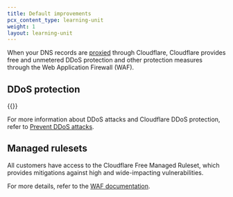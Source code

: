 ```yaml
---
title: Default improvements
pcx_content_type: learning-unit
weight: 1
layout: learning-unit
---
```


When your DNS records are [proxied](/dns/manage-dns-records/reference/proxied-dns-records/) through Cloudflare, Cloudflare provides free and unmetered DDoS protection and other protection measures through the Web Application Firewall (WAF).

## DDoS protection

{{<render file="_ddos-definition-and-diagram.md">}}

For more information about DDoS attacks and Cloudflare DDoS protection, refer to [Prevent DDoS attacks](/learning-paths/prevent-ddos-attacks/).

## Managed rulesets

All customers have access to the Cloudflare Free Managed Ruleset, which provides mitigations against high and wide-impacting vulnerabilities.

For more details, refer to the [WAF documentation](/waf/managed-rules/).